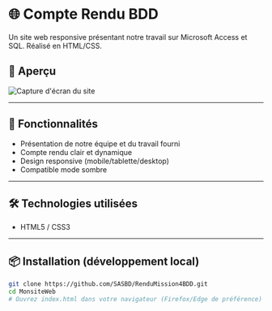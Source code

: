 # 🌐 Compte Rendu BDD

Un site web responsive présentant notre travail sur Microsoft Access et SQL. Réalisé en HTML/CSS.

## 📸 Aperçu

![Capture d'écran du site](./assets/IndexScreenshot.PNG)

---

## 🚀 Fonctionnalités

- Présentation de notre équipe et du travail fourni
- Compte rendu clair et dynamique
- Design responsive (mobile/tablette/desktop)
- Compatible mode sombre
---

## 🛠️ Technologies utilisées

- HTML5 / CSS3

---

## 📦 Installation (développement local)

```bash
git clone https://github.com/SASBD/RenduMission4BDD.git
cd MonsiteWeb
# Ouvrez index.html dans votre navigateur (Firefox/Edge de préférence)
